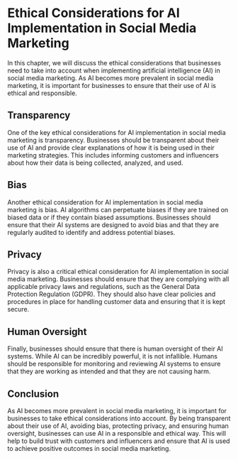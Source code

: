 Ethical Considerations for AI Implementation in Social Media Marketing
======================================================================================================================================

In this chapter, we will discuss the ethical considerations that businesses need to take into account when implementing artificial intelligence (AI) in social media marketing. As AI becomes more prevalent in social media marketing, it is important for businesses to ensure that their use of AI is ethical and responsible.

Transparency
------------

One of the key ethical considerations for AI implementation in social media marketing is transparency. Businesses should be transparent about their use of AI and provide clear explanations of how it is being used in their marketing strategies. This includes informing customers and influencers about how their data is being collected, analyzed, and used.

Bias
----

Another ethical consideration for AI implementation in social media marketing is bias. AI algorithms can perpetuate biases if they are trained on biased data or if they contain biased assumptions. Businesses should ensure that their AI systems are designed to avoid bias and that they are regularly audited to identify and address potential biases.

Privacy
-------

Privacy is also a critical ethical consideration for AI implementation in social media marketing. Businesses should ensure that they are complying with all applicable privacy laws and regulations, such as the General Data Protection Regulation (GDPR). They should also have clear policies and procedures in place for handling customer data and ensuring that it is kept secure.

Human Oversight
---------------

Finally, businesses should ensure that there is human oversight of their AI systems. While AI can be incredibly powerful, it is not infallible. Humans should be responsible for monitoring and reviewing AI systems to ensure that they are working as intended and that they are not causing harm.

Conclusion
----------

As AI becomes more prevalent in social media marketing, it is important for businesses to take ethical considerations into account. By being transparent about their use of AI, avoiding bias, protecting privacy, and ensuring human oversight, businesses can use AI in a responsible and ethical way. This will help to build trust with customers and influencers and ensure that AI is used to achieve positive outcomes in social media marketing.
